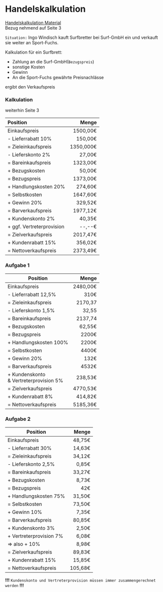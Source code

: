 # Handelskalkulation
[Handelskalkulation Material](Material/2017_05_03_Handelskalkulation.pdf)   
Bezug nehmend auf Seite 3  

`Situation:` Ingo Windisch kauft Surfbretter bei Surf-GmbH ein und verkauft sie weiter an Sport-Fuchs.  

Kalkulation für ein Surfbrett:
- Zahlung an die Surf-GmbH(`Bezugspreis`)
- sonstige Kosten
- Gewinn
- An die Sport-Fuchs gewährte Preisnachlässe  

ergibt den Verkaufspreis

### Kalkulation
weiterhin Seite 3  

Position|Menge
:---|---:
Einkaufspreis|1500,00€
\- Lieferrabatt 10%|150,00€
= Zieleinkaufspreis|1350,000€
\- Lieferskonto 2%|27,00€
= Bareinkaufspreis|1323,00€
\+ Bezugskosten|50,00€
= Bezugspreis|1373,00€
\+ Handlungskosten 20%|274,60€
= Selbstkosten|1647,60€
\+ Gewinn 20%|329,52€
= Barverkaufspreis|1977,12€
\+ Kundenskonto 2%|40,35€
\+ ggf. Vertreterprovision|--,--€
= Zielverkaufspreis|2017,47€
\+ Kundenrabatt 15%|356,02€
= Nettoverkaufspreis|2373,49€


### Aufgabe 1
Position|Menge
---|---:
Einkaufspreis|2480,00€
\- Lieferrabatt 12,5%|310€
= Zieleinkaufspreis|2170,37
\- Lieferskonto 1,5%|32,55
= Bareinkaufspreis|2137,74
\+ Bezugskosten|62,55€
= Bezugspreis|2200€
\+ Handlungskosten 100%|2200€
= Selbstkosten|4400€
\+ Gewinn 20%|132€
= Barverkaufspreis|4532€
\+ Kundenskonto <br>& Vertreterprovision 5%|238,53€
= Zielverkaufspreis| 4770,53€
\+ Kundenrabatt 8%|414,82€
= Nettoverkaufspreis|5185,36€

### Aufgabe 2
Position|Menge
---|---:
Einkaufspreis|48,75€
\- Lieferrabatt 30%|14,63€
= Zieleinkaufspreis|34,12€
\- Lieferskonto 2,5%|0,85€
= Bareinkaufspreis|33,27€
\+ Bezugskosten|8,73€
= Bezugspreis|42€
\+ Handlungskosten 75%|31,50€
= Selbstkosten|73,50€
\+ Gewinn 10%|7,35€
= Barverkaufspreis|80,85€
\+ Kundenskonto 3%|2,50€
\+ Vertreterprovision 7%|6,08€
=> also + 10%|8,98€
= Zielverkaufspreis|89,83€
\+ Kundenrabatt 15%|15,85€
= Nettoverkaufspreis|105,68€

**!!!** `Kundenskonto und Vertreterprovision müssen immer zusammengerechnet werden` **!!!**
